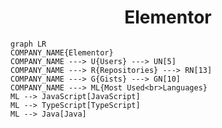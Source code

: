 <h1 align="center">Elementor</h1>

```mermaid
graph LR
COMPANY_NAME{Elementor}
COMPANY_NAME ---> U{Users} ---> UN[5]
COMPANY_NAME ---> R{Repositories} ---> RN[13]
COMPANY_NAME ---> G{Gists} ---> GN[10]
COMPANY_NAME ---> ML{Most Used<br>Languages}
ML --> JavaScript[JavaScript]
ML --> TypeScript[TypeScript]
ML --> Java[Java]
```
